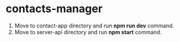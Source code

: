 # contacts-manager
1. Move to contact-app directory and run **npm run dev** command.
2. Move to server-api directory and run **npm start** command.
